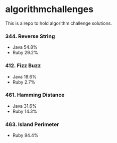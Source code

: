 # algorithmchallenges
This is a repo to hold algorithm challenge solutions.

### 344. Reverse String
* Java 54.8%
* Ruby 29.2%

### 412. Fizz Buzz
* Java 18.6%
* Ruby  2.7%

### 461. Hamming Distance
* Java 31.6%
* Ruby 14.3%

### 463. Island Perimeter
* Ruby 94.4%